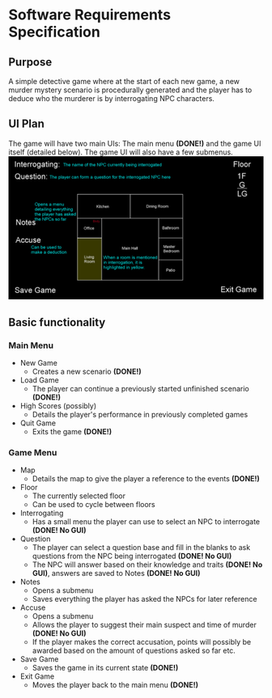 # Software Requirements Specification
## Purpose
A simple detective game where at the start of each new game, a new murder mystery scenario is procedurally generated and the player has to deduce who the murderer is by interrogating NPC characters.
## UI Plan
The game will have two main UIs: The main menu **(DONE!)** and the game UI itself (detailed below). The game UI will also have a few submenus.
<img src="https://github.com/Veloxization/ot-harjoitustyo/blob/master/documentation/images/gameUI.png">
## Basic functionality
### Main Menu
* New Game
  * Creates a new scenario **(DONE!)**
* Load Game
  * The player can continue a previously started unfinished scenario **(DONE!)**
* High Scores (possibly)
  * Details the player's performance in previously completed games
* Quit Game
  * Exits the game **(DONE!)**
### Game Menu
* Map
  * Details the map to give the player a reference to the events **(DONE!)**
* Floor
  * The currently selected floor
  * Can be used to cycle between floors
* Interrogating
  * Has a small menu the player can use to select an NPC to interrogate **(DONE! No GUI)**
* Question
  * The player can select a question base and fill in the blanks to ask questions from the NPC being interrogated **(DONE! No GUI)**
  * The NPC will answer based on their knowledge and traits **(DONE! No GUI)**, answers are saved to Notes **(DONE! No GUI)**
* Notes
  * Opens a submenu
  * Saves everything the player has asked the NPCs for later reference
* Accuse
  * Opens a submenu
  * Allows the player to suggest their main suspect and time of murder **(DONE! No GUI)**
  * If the player makes the correct accusation, points will possibly be awarded based on the amount of questions asked so far etc.
* Save Game
  * Saves the game in its current state **(DONE!)**
* Exit Game
  * Moves the player back to the main menu **(DONE!)**
